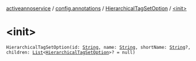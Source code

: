 [activeannoservice](../../index.md) / [config.annotations](../index.md) / [HierarchicalTagSetOption](index.md) / [&lt;init&gt;](./-init-.md)

# &lt;init&gt;

`HierarchicalTagSetOption(id: `[`String`](https://kotlinlang.org/api/latest/jvm/stdlib/kotlin/-string/index.html)`, name: `[`String`](https://kotlinlang.org/api/latest/jvm/stdlib/kotlin/-string/index.html)`, shortName: `[`String`](https://kotlinlang.org/api/latest/jvm/stdlib/kotlin/-string/index.html)`?, children: `[`List`](https://kotlinlang.org/api/latest/jvm/stdlib/kotlin.collections/-list/index.html)`<`[`HierarchicalTagSetOption`](index.md)`>? = null)`